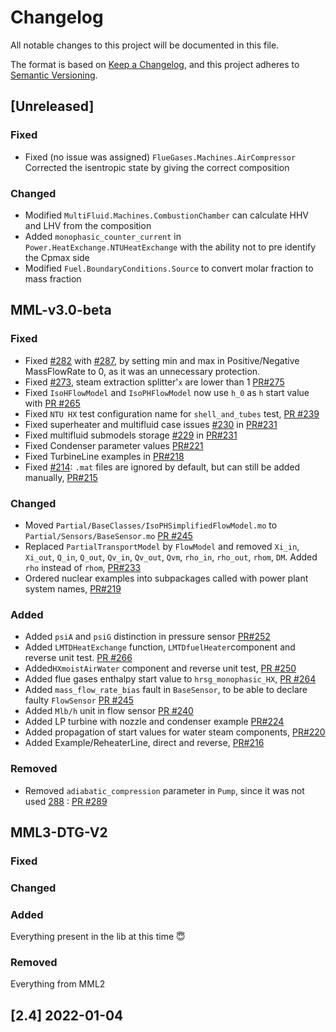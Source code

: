 # Changelog

All notable changes to this project will be documented in this file.

The format is based on [Keep a Changelog](https://keepachangelog.com/en/1.0.0/),
and this project adheres to [Semantic Versioning](https://semver.org/spec/v2.0.0.html).

## [Unreleased]

### Fixed
- Fixed (no issue was assigned) `FlueGases.Machines.AirCompressor` Corrected the isentropic state by giving the correct composition

### Changed
- Modified `MultiFluid.Machines.CombustionChamber` can calculate HHV and LHV from the composition
- Added `monophasic_counter_current` in `Power.HeatExchange.NTUHeatExchange` with the ability not to pre identify the Cpmax side
- Modified `Fuel.BoundaryConditions.Source` to convert molar fraction to mass fraction

## MML-v3.0-beta

### Fixed <!--Make sure to add a link to the PR and issues related to your change-->
 - Fixed [#282](https://github.com/Metroscope-dev/metroscope-modeling-library/issues/282) with [#287](https://github.com/Metroscope-dev/metroscope-modeling-library/issues/287), by setting min and max in Positive/Negative MassFlowRate to 0, as it was an unnecessary protection.
 - Fixed [#273](https://github.com/Metroscope-dev/metroscope-modeling-library/issues/273), steam extraction splitter'`x` are lower than 1 [PR#275](https://github.com/Metroscope-dev/metroscope-modeling-library/pull/275)
 - Fixed `IsoHFlowModel` and `IsoPHFlowModel` now use `h_0` as `h` start value with [PR #265]([url](https://github.com/Metroscope-dev/metroscope-modeling-library/pull/265))
 - Fixed `NTU HX` test configuration name for `shell_and_tubes` test, [PR #239](https://github.com/Metroscope-dev/metroscope-modeling-library/pull/239)
 - Fixed superheater and multifluid case issues [#230](https://github.com/Metroscope-dev/metroscope-modeling-library/issues/230) in [PR#231](https://github.com/Metroscope-dev/metroscope-modeling-library/pull/231)
 - Fixed multifluid submodels storage [#229](https://github.com/Metroscope-dev/metroscope-modeling-library/issues/229) in [PR#231](https://github.com/Metroscope-dev/metroscope-modeling-library/pull/231)
 - Fixed Condenser parameter values [PR#221](https://github.com/Metroscope-dev/metroscope-modeling-library/pull/221)
 - Fixed TurbineLine examples in [PR#218](https://github.com/Metroscope-dev/metroscope-modeling-library/pull/218)
 - Fixed [#214](https://github.com/Metroscope-dev/metroscope-modeling-library/issues/214): `.mat` files are ignored by default, but can still be added manually, [PR#215](https://github.com/Metroscope-dev/metroscope-modeling-library/pull/215)

### Changed <!--Make sure to add a link to the PR and issues related to your change-->
 - Moved `Partial/BaseClasses/IsoPHSimplifiedFlowModel.mo` to `Partial/Sensors/BaseSensor.mo` [PR #245](https://github.com/Metroscope-dev/metroscope-modeling-library/pull/245)
 - Replaced `PartialTransportModel` by `FlowModel` and removed `Xi_in`, `Xi_out`, `Q_in`, `Q_out`, `Qv_in`, `Qv_out`, `Qvm`, `rho_in`, `rho_out`, `rhom`, `DM`. Added `rho` instead of `rhom`, [PR#233](https://github.com/Metroscope-dev/metroscope-modeling-library/pull/233)
 - Ordered nuclear examples into subpackages called with power plant system names, [PR#219](https://github.com/Metroscope-dev/metroscope-modeling-library/pull/219)

### Added <!--Make sure to add a link to the PR and issues related to your change-->
 - Added `psiA` and `psiG` distinction in pressure sensor [PR#252](https://github.com/Metroscope-dev/metroscope-modeling-library/pull/252)
 - Added `LMTDHeatExchange` function, `LMTDfuelHeater`component and reverse unit test. [PR #266](https://github.com/Metroscope-dev/metroscope-modeling-library/pull/266)
 - Added`HXmoistAirWater` component and reverse unit test, [PR #250](https://github.com/Metroscope-dev/metroscope-modeling-library/pull/250) 
 - Added flue gases enthalpy start value to `hrsg_monophasic_HX`, [PR #264](https://github.com/Metroscope-dev/metroscope-modeling-library/pull/264)
 - Added `mass_flow_rate_bias` fault in `BaseSensor`, to be able to declare faulty `FlowSensor` [PR #245](https://github.com/Metroscope-dev/metroscope-modeling-library/pull/245)
 - Added `Mlb/h` unit in flow sensor [PR #240](https://github.com/Metroscope-dev/metroscope-modeling-library/pull/240)
 - Added LP turbine with nozzle and condenser example [PR#224](https://github.com/Metroscope-dev/metroscope-modeling-library/pull/224)
 - Added propagation of start values for water steam components, [PR#220](https://github.com/Metroscope-dev/metroscope-modeling-library/pull/220)
 - Added Example/ReheaterLine, direct and reverse, [PR#216](https://github.com/Metroscope-dev/metroscope-modeling-library/pull/216)

### Removed <!--Make sure to add a link to the PR and issues related to your change-->
 - Removed `adiabatic_compression` parameter in `Pump`, since it was not used [288](https://github.com/Metroscope-dev/metroscope-modeling-library/issues/288) : [PR #289](https://github.com/Metroscope-dev/metroscope-modeling-library/pull/289)

## MML3-DTG-V2

### Fixed

### Changed

### Added
Everything present in the lib at this time 😇

### Removed
Everything from MML2

## [2.4] 2022-01-04

